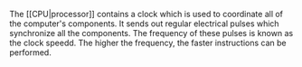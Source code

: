 The [[CPU|processor]] contains a clock which is used to coordinate all of the computer's components. It sends out regular electrical pulses which synchronize all the components. The frequency of these pulses is known as the clock speedd. The higher the frequency, the faster instructions can be performed.